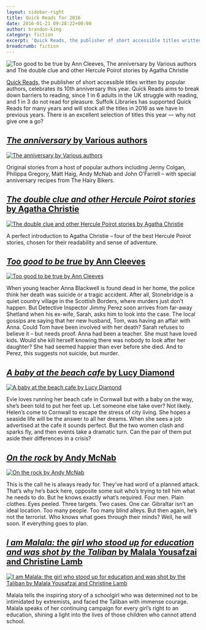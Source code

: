 ```yaml
---
layout: sidebar-right
title: Quick Reads for 2016
date: 2016-01-21 09:28:22+00:00
author: brandon-king
category: fiction
excerpt: 'Quick Reads, the publisher of short accessible titles written by popular authors, celebrates its 10th anniversary this year.'
breadcrumb: fiction
---
```

![Too good to be true by Ann Cleeves, The anniversary by Various authors and The double clue and other Hercule Poirot stories by Agatha Christie](/images/featured/featured-quick-reads-2016.jpg)

<a href="http://www.quickreads.org.uk/">Quick Reads</a>, the publisher of short accessible titles written by popular authors, celebrates its 10th anniversary this year. Quick Reads aims to break down barriers to reading, since 1 in 6 adults in the UK struggle with reading, and 1 in 3 do not read for pleasure. Suffolk Libraries has supported Quick Reads for many years and will stock all the titles in 2016 as we have in previous years. There is an excellent selection of titles this year — why not give one a go?

## [<cite>The anniversary</cite> by Various authors](https://suffolk.spydus.co.uk/cgi-bin/spydus.exe/ENQ/OPAC/BIBENQ/4880969?QRY=CTIBIB%3C%20IRN(53243)&QRYTEXT=The%20anniversary)

[![The anniversary by Various authors](/images/article/the-anniversary.jpg)](https://suffolk.spydus.co.uk/cgi-bin/spydus.exe/ENQ/OPAC/BIBENQ/4880969?QRY=CTIBIB%3C%20IRN(53243)&QRYTEXT=The%20anniversary)

Original stories from a host of popular authors including Jenny Colgan, Philippa Gregory, Matt Haig, Andy McNab and John O&#8217;Farrell &#8211; with special anniversary recipes from The Hairy Bikers.

## [<cite>The double clue and other Hercule Poirot stories</cite> by Agatha Christie](https://suffolk.spydus.co.uk/cgi-bin/spydus.exe/ENQ/OPAC/BIBENQ/4882838?QRY=CTIBIB%3C%20IRN(57016600)&QRYTEXT=The%20double%20clue%20and%20other%20Hercule%20Poirot%20stories)

[![The double clue and other Hercule Poirot stories by Agatha Christie](/images/article/the-double-clue.jpg)](https://suffolk.spydus.co.uk/cgi-bin/spydus.exe/ENQ/OPAC/BIBENQ/4882838?QRY=CTIBIB%3C%20IRN(57016600)&QRYTEXT=The%20double%20clue%20and%20other%20Hercule%20Poirot%20stories)

A perfect introduction to Agatha Christie &#8211; four of the best Hercule Poirot stories, chosen for their readability and sense of adventure.

## [<cite>Too good to be true</cite> by Ann Cleeves](https://suffolk.spydus.co.uk/cgi-bin/spydus.exe/ENQ/OPAC/BIBENQ/4886063?QRY=CTIBIB%3C%20IRN(51484)&QRYTEXT=Too%20good%20to%20be%20true)

[![Too good to be true by Ann Cleeves](/images/article/too-good-to-be-true.jpg)](https://suffolk.spydus.co.uk/cgi-bin/spydus.exe/ENQ/OPAC/BIBENQ/4886063?QRY=CTIBIB%3C%20IRN(51484)&QRYTEXT=Too%20good%20to%20be%20true)

When young teacher Anna Blackwell is found dead in her home, the police think her death was suicide or a tragic accident. After all, Stonebridge is a quiet country village in the Scottish Borders, where murders just don&#8217;t happen. But Detective Inspector Jimmy Perez soon arrives from far-away Shetland when his ex-wife, Sarah, asks him to look into the case. The local gossips are saying that her new husband, Tom, was having an affair with Anna. Could Tom have been involved with her death? Sarah refuses to believe it &#8211; but needs proof. Anna had been a teacher. She must have loved kids. Would she kill herself knowing there was nobody to look after her daughter? She had seemed happier than ever before she died. And to Perez, this suggests not suicide, but murder.

## [<cite>A baby at the beach cafe</cite> by Lucy Diamond](https://suffolk.spydus.co.uk/cgi-bin/spydus.exe/ENQ/OPAC/BIBENQ/4887956?QRY=CTIBIB%3C%20IRN(57016674)&QRYTEXT=A%20baby%20at%20the%20beach%20cafe)

[![A baby at the beach cafe by Lucy Diamond](/images/article/a-baby-at-the-beach-cafe.jpg)](https://suffolk.spydus.co.uk/cgi-bin/spydus.exe/ENQ/OPAC/BIBENQ/4887956?QRY=CTIBIB%3C%20IRN(57016674)&QRYTEXT=A%20baby%20at%20the%20beach%20cafe)

Evie loves running her beach cafe in Cornwall but with a baby on the way, she&#8217;s been told to put her feet up. Let someone else take over? Not likely. Helen&#8217;s come to Cornwall to escape the stress of city living. She hopes a seaside life will be the answer to all her dreams. When she sees a job advertised at the cafe it sounds perfect. But the two women clash and sparks fly, and then events take a dramatic turn. Can the pair of them put aside their differences in a crisis?

## [<cite>On the rock</cite> by Andy McNab](https://suffolk.spydus.co.uk/cgi-bin/spydus.exe/ENQ/OPAC/BIBENQ/4889254?QRY=CTIBIB%3C%20IRN(57016641)&QRYTEXT=On%20the%20rock)

[![On the rock by Andy McNab](/images/article/on-the-rock.jpg)](https://suffolk.spydus.co.uk/cgi-bin/spydus.exe/ENQ/OPAC/BIBENQ/4889254?QRY=CTIBIB%3C%20IRN(57016641)&QRYTEXT=On%20the%20rock)

This is the call he is always ready for. They&#8217;ve had word of a planned attack. That&#8217;s why he&#8217;s back here, opposite some suit who&#8217;s trying to tell him what he needs to do. But he knows exactly what&#8217;s required. Four men. Plain clothes. Eyes peeled. Three targets. Two cases. One car. Gibraltar isn&#8217;t an ideal location. Too many people. Too many blind alleys. But then again, he&#8217;s not the terrorist. Who knows what goes through their minds? Well, he will soon. If everything goes to plan.

## [<cite>I am Malala: the girl who stood up for education and was shot by the Taliban</cite> by Malala Yousafzai and Christine Lamb](https://suffolk.spydus.co.uk/cgi-bin/spydus.exe/ENQ/OPAC/BIBENQ/4890036?QRY=CTIBIB%3C%20IRN(32458036)&QRYTEXT=I%20am%20Malala%20%3A%20the%20girl%20who%20stood%20up%20for%20education%20and%20was%20shot%20by%20the%20Taliban)

[![I am Malala: the girl who stood up for education and was shot by the Taliban by Malala Yousafzai and Christine Lamb](/images/article/i-am-malala.jpg)](https://suffolk.spydus.co.uk/cgi-bin/spydus.exe/ENQ/OPAC/BIBENQ/4890036?QRY=CTIBIB%3C%20IRN(32458036)&QRYTEXT=I%20am%20Malala%20%3A%20the%20girl%20who%20stood%20up%20for%20education%20and%20was%20shot%20by%20the%20Taliban)

Malala tells the inspiring story of a schoolgirl who was determined not to be intimidated by extremists, and faced the Taliban with immense courage. Malala speaks of her continuing campaign for every girl&#8217;s right to an education, shining a light into the lives of those children who cannot attend school.
